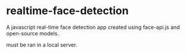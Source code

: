 # realtime-face-detection
A javascript real-time face detection app created using  face-api.js and open-source models.

must be ran in a local server.
